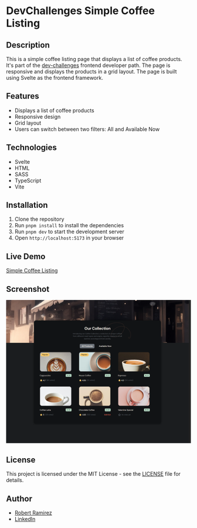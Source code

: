 # DevChallenges Simple Coffee Listing

## Description

This is a simple coffee listing page that displays a list of coffee products. It's part of the [dev-challenges](https://devchallenges.io/path/frontend-developer) frontend developer path. The page is responsive and displays the products in a grid layout. The page is built using Svelte as the frontend framework.

## Features

- Displays a list of coffee products
- Responsive design
- Grid layout
- Users can switch between two filters: All and Available Now

## Technologies

- Svelte
- HTML
- SASS
- TypeScript
- Vite

## Installation

1. Clone the repository
2. Run `pnpm install` to install the dependencies
3. Run `pnpm dev` to start the development server
4. Open `http://localhost:5173` in your browser

## Live Demo

[Simple Coffee Listing](https://master--robert-coffee-listing.netlify.app/)

## Screenshot

![Simple Coffee Listing](./screenshot.png)

## License

This project is licensed under the MIT License - see the [LICENSE](./LICENSE) file for details.

## Author

- [Robert Ramirez](https://robert-ramirez.co/)
- [LinkedIn](www.linkedin.com/in/roberto-ramirez-aguilar)